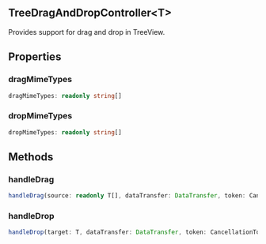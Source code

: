 ## TreeDragAndDropController&lt;T&gt;

Provides support for drag and drop in TreeView.

## Properties

### dragMimeTypes

```typescript
dragMimeTypes: readonly string[]
```

### dropMimeTypes

```typescript
dropMimeTypes: readonly string[]
```

## Methods

### handleDrag

```typescript
handleDrag(source: readonly T[], dataTransfer: DataTransfer, token: CancellationToken): void | Thenable<void>
```

### handleDrop

```typescript
handleDrop(target: T, dataTransfer: DataTransfer, token: CancellationToken): void | Thenable<void>
```

